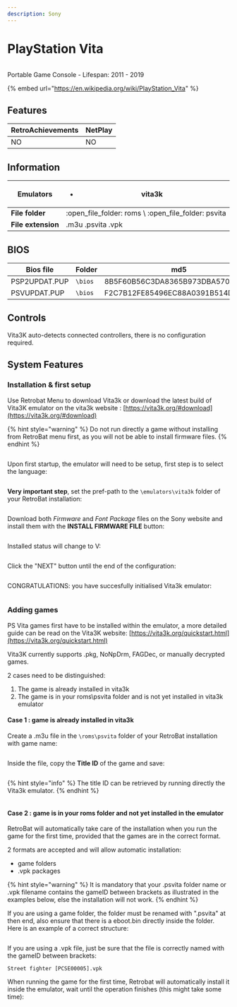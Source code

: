 ```yaml
---
description: Sony
---
```


# PlayStation Vita

<figure><img src="https://i.imgur.com/as0rgjr.png" alt=""><figcaption></figcaption></figure>

Portable Game Console - Lifespan: 2011 - 2019

{% embed url="https://en.wikipedia.org/wiki/PlayStation_Vita" %}

## Features

| RetroAchievements | NetPlay |
| ----------------- | ------- |
| NO                | NO      |

## Information

| **Emulators**      | <ul><li>vita3k</li></ul>                                |
| ------------------ | ------------------------------------------------------- |
| **File folder**    | :open\_file\_folder: roms \ :open\_file\_folder: psvita |
| **File extension** | .m3u .psvita .vpk                                       |

## BIOS

| Bios file     | Folder  | md5                              |
| ------------- | ------- | -------------------------------- |
| PSP2UPDAT.PUP | `\bios` | 8B5F60B56C3DA8365B973DBA570C53A5 |
| PSVUPDAT.PUP  | `\bios` | F2C7B12FE85496EC88A0391B514D6E3B |

## Controls

Vita3K auto-detects connected controllers, there is no configuration required.

## System Features

### Installation & first setup

Use Retrobat Menu to download Vita3k or download the latest build of Vita3K emulator on the vita3k website : [https://vita3k.org/#download](https://vita3k.org/#download)

{% hint style="warning" %}
Do not run directly a game without installing from RetroBat menu first, as you will not be able to install firmware files.
{% endhint %}

<figure><img src="https://i.imgur.com/k9c9vpN.png" alt=""><figcaption></figcaption></figure>

Upon first startup, the emulator will need to be setup, first step is to select the language:

<figure><img src="https://i.imgur.com/UiqGo28.png" alt=""><figcaption></figcaption></figure>

**Very important step**, set the pref-path to the `\emulators\vita3k` folder of your RetroBat installation:

<figure><img src="https://i.imgur.com/e5JxlMn.png" alt=""><figcaption></figcaption></figure>

Download both _Firmware_ and _Font Package_ files on the Sony website and install them with the **INSTALL FIRMWARE FILE** button:

<figure><img src="https://i.imgur.com/TecEwYu.png" alt=""><figcaption></figcaption></figure>

Installed status will change to V:

<figure><img src="https://i.imgur.com/JmQbJpH.png" alt=""><figcaption></figcaption></figure>

Click the "NEXT" button until the end of the configuration:

<figure><img src="https://i.imgur.com/oJgHNvm.png" alt=""><figcaption></figcaption></figure>

CONGRATULATIONS: you have succesfully initialised Vita3k emulator:

<figure><img src="https://i.imgur.com/9NmozWv.png" alt=""><figcaption></figcaption></figure>

### Adding games

PS Vita games first have to be installed within the emulator, a more detailed guide can be read on the Vita3K website: [https://vita3k.org/quickstart.html](https://vita3k.org/quickstart.html)

Vita3K currently supports .pkg, NoNpDrm, FAGDec, or manually decrypted games.&#x20;

2 cases need to be distinguished:

1. The game is already installed in vita3k
2. The game is in your roms\psvita folder and is not yet installed in vita3k emulator

#### Case 1 : game is already installed in vita3k

Create a .m3u file in the `\roms\psvita` folder of your RetroBat installation with game name:

<figure><img src="https://i.imgur.com/tfILs19.png" alt=""><figcaption></figcaption></figure>

Inside the file, copy the **Title ID** of the game and save:

<figure><img src="https://i.imgur.com/Fs8a98E.png" alt=""><figcaption></figcaption></figure>

{% hint style="info" %}
The title ID can be retrieved by running directly the Vita3k emulator.
{% endhint %}

<figure><img src="https://i.imgur.com/edf1nck.png" alt=""><figcaption></figcaption></figure>

#### Case 2 : game is in your roms folder and not yet installed in the emulator

RetroBat will automatically take care of the installation when you run the game for the first time, provided that the games are in the correct format.



2 formats are accepted and will allow automatic installation:

* game folders
* .vpk packages

{% hint style="warning" %}
It is mandatory that your .psvita folder name or .vpk filename contains the gameID between brackets as illustrated in the examples below, else the installation will not work.
{% endhint %}

If you are using a game folder, the folder must be renamed with ".psvita" at then end, also ensure that there is a eboot.bin directly inside the folder. Here is an example of a correct structure:

<figure><img src="https://i.imgur.com/Anjm21x.png" alt=""><figcaption></figcaption></figure>

If you are using a .vpk file, just be sure that the file is correctly named with the gameID between brackets:

```
Street fighter [PCSE00005].vpk
```

When running the game for the first time, Retrobat will automatically install it inside the emulator, wait until the operation finishes (this might take some time):

<figure><img src="https://i.imgur.com/bYSh81f.png" alt=""><figcaption></figcaption></figure>

